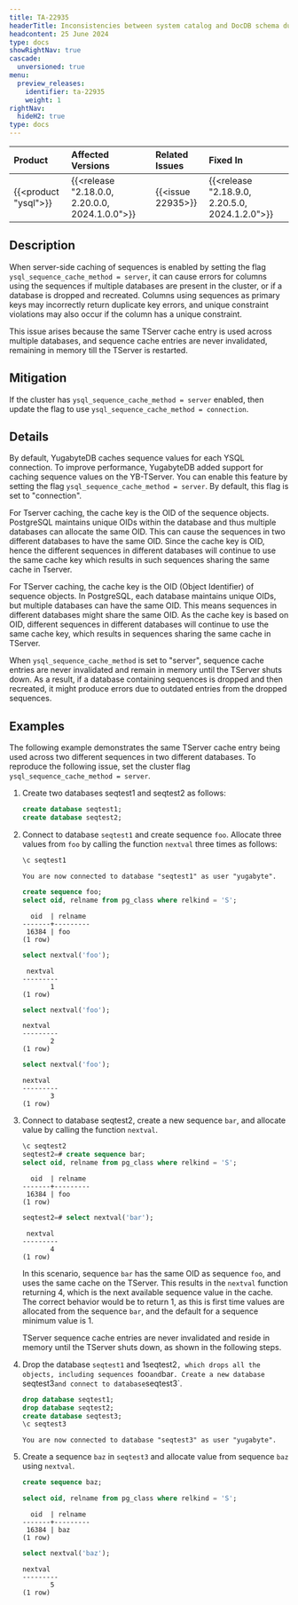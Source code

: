 ```yaml
---
title: TA-22935
headerTitle: Inconsistencies between system catalog and DocDB schema during DDL operations
headcontent: 25 June 2024
type: docs
showRightNav: true
cascade:
  unversioned: true
menu:
  preview_releases:
    identifier: ta-22935
    weight: 1
rightNav:
  hideH2: true
type: docs
---
```


|          Product           |  Affected Versions  |  Related Issues   | Fixed In |
| :------------------------- | :------------------ | :---------------- | :------- |
| {{<product "ysql">}}       | {{<release "2.18.0.0, 2.20.0.0, 2024.1.0.0">}} | {{<issue 22935>}} | {{<release "2.18.9.0, 2.20.5.0, 2024.1.2.0">}} |

## Description

When server-side caching of sequences is enabled by setting the flag `ysql_sequence_cache_method = server`, it can cause errors for columns using the sequences if multiple databases are present in the cluster, or if a database is dropped and recreated. Columns using sequences as primary keys may incorrectly return duplicate key errors, and unique constraint violations may also occur if the column has a unique constraint.

This issue arises because the same TServer cache entry is used across multiple databases, and sequence cache entries are never invalidated, remaining in memory till the TServer is restarted.

## Mitigation

If the cluster has `ysql_sequence_cache_method = server` enabled, then update the flag to use `ysql_sequence_cache_method = connection`.

## Details


By default, YugabyteDB caches sequence values for each YSQL connection. To improve performance, YugabyteDB added support for caching sequence values on the YB-TServer. You can enable this feature by setting the flag `ysql_sequence_cache_method = server`. By default, this flag is set to "connection".

For Tserver caching, the cache key is the OID of the sequence objects. PostgreSQL maintains unique OIDs within the database and thus multiple databases can allocate the same OID.  This can cause the sequences in two different databases to have the same OID. Since the cache key is OID, hence the different sequences in different databases will continue to use the same cache key which results in such sequences sharing the same cache in Tserver.

For TServer caching, the cache key is the OID (Object Identifier) of sequence objects. In PostgreSQL, each database maintains unique OIDs, but multiple databases can have the same OID. This means sequences in different databases might share the same OID. As the cache key is based on OID, different sequences in different databases will continue to use the same cache key, which results in sequences sharing the same cache in TServer.

When `ysql_sequence_cache_method` is set to "server", sequence cache entries are never invalidated and remain in memory until the TServer shuts down. As a result, if a database containing sequences is dropped and then recreated, it might produce errors due to outdated entries from the dropped sequences.

## Examples

The following example demonstrates the same TServer cache entry being used across two different sequences in two different databases. To reproduce the following issue, set the cluster flag `ysql_sequence_cache_method = server`.

1. Create two databases seqtest1 and seqtest2 as follows:

    ```sql
    create database seqtest1;
    create database seqtest2;
    ```

1. Connect to database `seqtest1` and create sequence `foo`. Allocate three values from `foo` by calling the function `nextval` three times as follows:

    ```sql
    \c seqtest1
    ```

    ```output
    You are now connected to database "seqtest1" as user "yugabyte".
    ```

    ```sql
    create sequence foo;
    select oid, relname from pg_class where relkind = 'S';
    ```

    ```output
      oid  | relname
    -------+---------
     16384 | foo
    (1 row)
    ```

    ```sql
    select nextval('foo');
    ```

    ```output
     nextval
    ---------
           1
    (1 row)
    ```

    ```sql
    select nextval('foo');
    ```

    ```output
    nextval
    ---------
           2
    (1 row)
    ```

    ```sql
    select nextval('foo');
    ```

    ```output
    nextval
    ---------
           3
    (1 row)
    ```

1. Connect to database seqtest2, create a new sequence `bar`, and allocate value by calling the function `nextval`.

    ```sql
    \c seqtest2
    seqtest2=# create sequence bar;
    select oid, relname from pg_class where relkind = 'S';
    ```

    ```output
      oid  | relname
    -------+---------
     16384 | foo
    (1 row)
    ```

    ```sql
    seqtest2=# select nextval('bar');
    ```

    ```output
     nextval
    ---------
           4
    (1 row)
    ```

    In this scenario, sequence `bar` has the same OID as sequence `foo`, and uses the same cache on the TServer. This results in the `nextval` function returning 4, which is the next available sequence value in the cache. The correct behavior would be to return 1, as this is first time values are allocated from the sequence `bar`, and the default for a sequence minimum value is 1.

    TServer sequence cache entries are never invalidated and reside in memory until the TServer shuts down, as shown in the following steps.

1. Drop the database `seqtest1` and 1seqtest2`, which drops all the objects, including sequences `foo` and `bar`. Create a new database `seqtest3` and connect to database `seqtest3`.

    ```sql
    drop database seqtest1;
    drop database seqtest2;
    create database seqtest3;
    \c seqtest3
    ```

    ```output
    You are now connected to database "seqtest3" as user "yugabyte".
    ```

1. Create a sequence `baz` in `seqtest3` and allocate value from sequence `baz` using `nextval`.

    ```sql
    create sequence baz;
    ```

    ```sql
    select oid, relname from pg_class where relkind = 'S';
    ```

    ```output
      oid  | relname
    -------+---------
     16384 | baz
    (1 row)
    ```

    ```sql
    select nextval('baz');
    ```

    ```output
    nextval
    ---------
           5
    (1 row)
    ```
